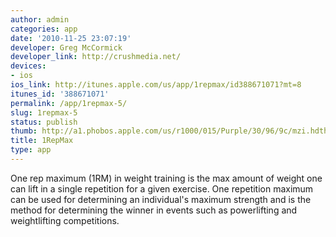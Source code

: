 ```yaml
---
author: admin
categories: app
date: '2010-11-25 23:07:19'
developer: Greg McCormick
developer_link: http://crushmedia.net/
devices: 
- ios
ios_link: http://itunes.apple.com/us/app/1repmax/id388671071?mt=8
itunes_id: '388671071'
permalink: /app/1repmax-5/
slug: 1repmax-5
status: publish
thumb: http://a1.phobos.apple.com/us/r1000/015/Purple/30/96/9c/mzi.hdthqnyz.175x175-75.jpg
title: 1RepMax
type: app
---
```


One rep maximum (1RM) in weight training is the max amount of weight one can lift in a single repetition for a given exercise. One repetition maximum can be used for determining an individual's maximum strength and is the method for determining the winner in events such as powerlifting and weightlifting competitions.